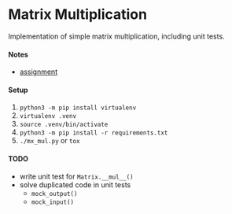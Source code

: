 # Matrix Multiplication

Implementation of simple matrix multiplication, including unit tests.

#### Notes
* [assignment](other/assignment.pdf)

#### Setup

1. `python3 -m pip install virtualenv`
1. `virtualenv .venv`
1. `source .venv/bin/activate`
1. `python3 -m pip install -r requirements.txt`
1. `./mx_mul.py` or `tox`

#### TODO
* write unit test for `Matrix.__mul__()`
* solve duplicated code in unit tests
    * `mock_output()`
    * `mock_input()`
